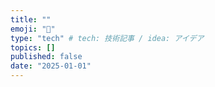 ```yaml
---
title: ""
emoji: "📌"
type: "tech" # tech: 技術記事 / idea: アイデア
topics: []
published: false
date: "2025-01-01"
---
```

